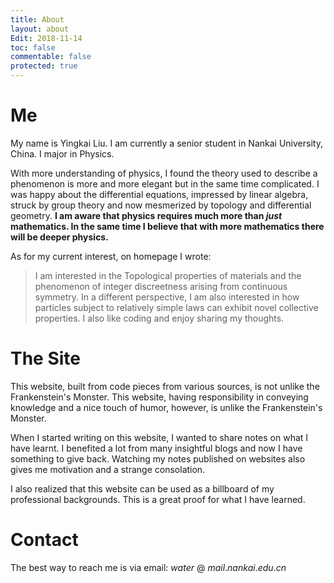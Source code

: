 ```yaml
---
title: About
layout: about
Edit: 2018-11-14
toc: false
commentable: false
protected: true
---
```


# Me

My name is Yingkai Liu. I am currently a senior student in Nankai University, China. I major in Physics. 

With more understanding of physics, I found the theory used to describe a phenomenon is more and more elegant but in the same time complicated. I was happy about the differential equations, impressed by linear algebra, struck by group theory and now mesmerized by topology and differential geometry. **I am aware that physics requires much more than *just* mathematics. In the same time I believe that with more mathematics there will be deeper physics.** 

As for my current interest, on homepage I wrote:

> I am interested in the Topological properties of materials and the phenomenon of integer discreetness arising from continuous symmetry. In a different perspective, I am also interested in how particles subject to relatively simple laws can exhibit novel collective properties. I also like coding and enjoy sharing my thoughts.

# The Site

This website, built from code pieces from various sources, is not unlike the Frankenstein's Monster. This website, having responsibility in conveying knowledge and a nice touch of humor, however, is unlike the Frankenstein's Monster.

When I started writing on this website, I wanted to share notes on what I have learnt. I benefited a lot from many insightful blogs and now I have something to give back. Watching my notes published on websites also gives me motivation and a strange consolation. 

I also realized that this website can be used as a billboard of my professional backgrounds. This is a great proof for what I have learned.

# Contact

The best way to reach me is via email: $water$ @ $mail.nankai.edu.cn$